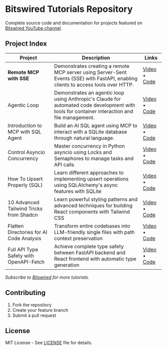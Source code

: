# Bitswired Tutorials Repository

Complete source code and documentation for projects featured on
[Bitswired YouTube channel](https://youtube.com/@bitswired).

## Project Index

| Project                                  | Description                                                                                                                                    | Links                                                                                       |
| ---------------------------------------- | ---------------------------------------------------------------------------------------------------------------------------------------------- | ------------------------------------------------------------------------------------------- |
| **Remote MCP with SSE**                  | Demonstrates creating a remote MCP server using Server-Sent Events (SSE) with FastAPI, enabling clients to access tools over HTTP.             | [Video](https://youtu.be/kJ6EbcWvgYU) • [Code](projects/mcp-sse)                            |
| Agentic Loop                             | Demonstrates an agentic loop using Anthropic's Claude for automated code development with tools for container interaction and file management. | [Video](https://youtu.be/EKIgnMGwLFw) • [Code](projects/agentic-loop)                       |
| Introduction to MCP with SQL Agent       | Build an AI SQL agent using MCP to interact with a SQLite database through natural language.                                                   | [Video](https://youtu.be/cxl3tPWLOQ8) • [Code](projects/introduction-to-mcp-with-sql-agent) |
| Control Asyncio Concurrency              | Master concurrency in Python asyncio using Locks and Semaphores to manage tasks and API calls                                                  | [Video](https://youtu.be/ZO74-pZLr1w) • [Code](projects/python-concurrency-guards)          |
| How To Upsert Properly (SQL)             | Learn different approaches to implementing upsert operations using SQLAlchemy's async features with SQLite                                     | [Video](https://youtu.be/d0Dv7r3JuWA) • [Code](projects/upsert-with-on-conflict)            |
| 10 Advanced Tailwind Tricks from Shadcn  | Learn powerful styling patterns and advanced techniques for building React components with Tailwind CSS                                        | [Video](https://youtu.be/9z2Ifq-OPEI) • [Code](projects/10-tailwind-tricks-from-shadcn)     |
| Flatten Directories for AI Code Analysis | Transform entire codebases into LLM-friendly single files with path context preservation                                                       | [Video](https://youtu.be/Q9-DpH0D4vg) • [Code](projects/flatten-dir-for-ai)                 |
| Full API Type Safety with OpenAPI-Fetch  | Achieve complete type safety between FastAPI backend and React frontend with automatic type generation                                         | [Video](https://youtu.be/qgyCB39hlRM) • [Code](projects/full-api-type-safety)               |

_Subscribe to [Bitswired](https://youtube.com/@bitswired) for more tutorials._

## Contributing

1. Fork the repository
2. Create your feature branch
3. Submit a pull request

## License

MIT License - See [LICENSE](LICENSE) file for details.
